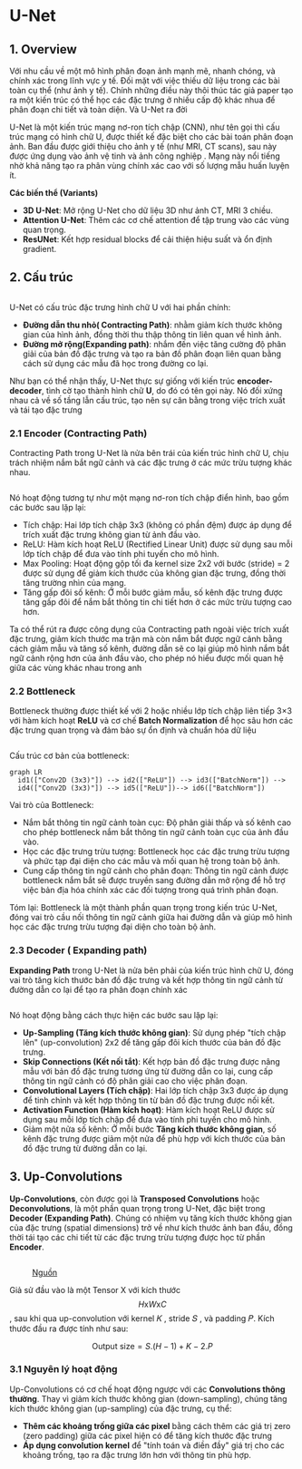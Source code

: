 # U-Net

## 1. Overview

Với nhu cầu về một mô hình phân đoạn ảnh mạnh mẽ, nhanh chóng, và chính xác trong lĩnh vực y tế. Đối mặt với việc thiếu dữ liệu trong các bài toàn cụ thể (như ảnh y tế). Chính những điều này thôi thúc tác giả paper tạo ra một kiến trúc có thể học các đặc trưng ở nhiều cấp độ khác nhua để phân đoạn chi tiết và toàn diện. Và U-Net ra đời

U-Net là một kiến trúc mạng nơ-ron tích chập (CNN), như tên gọi thì cấu trúc mạng có hình chữ U, được thiết kế đặc biệt cho các bài toán phân đoạn ảnh. Ban đầu được giới thiệu cho ảnh y tế (như MRI, CT scans), sau này được ứng dụng vào ảnh vệ tinh và ảnh công nghiệp . Mạng này nổi tiếng nhờ khả năng tạo ra phân vùng chính xác cao với số lượng mẫu huấn luyện ít.

**Các biến thể (Variants)**

* **3D U-Net**: Mở rộng U-Net cho dữ liệu 3D như ảnh CT, MRI 3 chiều.
* **Attention U-Net**: Thêm các cơ chế attention để tập trung vào các vùng quan trọng.
* **ResUNet**: Kết hợp residual blocks để cải thiện hiệu suất và ổn định gradient.

## 2. Cấu trúc

<figure><img src="../../.gitbook/assets/image (37).png" alt=""><figcaption></figcaption></figure>

U-Net có cấu trúc đặc trưng hình chữ U với hai phần chính:

* **Đường dẫn thu nhỏ( Contracting Path)**: nhằm giảm kích thước không gian của hình ảnh, đồng thời thu thập thông tin liên quan về hình ảnh.
* **Đường mở rộng(Expanding path)**: nhắm đến việc tăng cường độ phân giải của bản đồ đặc trưng và tạo ra bản đồ phân đoạn liên quan bằng cách sử dụng các mẫu đã học trong đường co lại.

Như bạn có thể nhận thấy, U-Net thực sự giống với kiến trúc **encoder-decoder**, tình cờ tạo thành hình chữ **U**, do đó có tên gọi này. Nó đối xứng nhau cả về số tầng lẫn cấu trúc, tạo nên sự cân bằng trong việc trích xuất và tái tạo đặc trưng

### 2.1 Encoder (Contracting Path)

Contracting Path trong U-Net là nửa bên trái của kiến trúc hình chữ U, chịu trách nhiệm nắm bắt ngữ cảnh và các đặc trưng ở các mức trừu tượng khác nhau.

<figure><img src="../../.gitbook/assets/image (38).png" alt=""><figcaption></figcaption></figure>

Nó hoạt động tương tự như một mạng nơ-ron tích chập điển hình, bao gồm các bước sau lặp lại:

* Tích chập: Hai lớp tích chập 3x3 (không có phần đệm) được áp dụng để trích xuất đặc trưng không gian từ ảnh đầu vào.&#x20;
* ReLU: Hàm kích hoạt ReLU (Rectified Linear Unit) được sử dụng sau mỗi lớp tích chập để đưa vào tính phi tuyến cho mô hình.&#x20;
* Max Pooling: Hoạt động gộp tối đa kernel size 2x2 với bước (stride) = 2 được sử dụng để giảm kích thước của không gian đặc trưng, đồng thời tăng trường nhìn của mạng.&#x20;
* Tăng gấp đôi số kênh: Ở mỗi bước giảm mẫu, số kênh đặc trưng được tăng gấp đôi để nắm bắt thông tin chi tiết hơn ở các mức trừu tượng cao hơn.

Ta có thể rút ra được công dụng của Contracting path ngoài việc trích xuất đặc trưng, giảm kích thước ma trận mà còn nắm bắt được ngữ cảnh bằng cách giảm mẫu và tăng số kênh, đường dẫn sẽ co lại giúp mô hình nắm bắt ngữ cảnh rộng hơn của ảnh đầu vào, cho phép nó hiểu được mối quan hệ giữa các vùng khác nhau trong anh

### 2.2 Bottleneck

Bottleneck thường được thiết kế với 2 hoặc nhiều lớp tích chập liên tiếp 3×3 với hàm kích hoạt **ReLU** và cơ chế **Batch Normalization** để học sâu hơn các đặc trưng quan trọng và đảm bảo sự ổn định và chuẩn hóa dữ liệu

<figure><img src="../../.gitbook/assets/image (40).png" alt=""><figcaption></figcaption></figure>

Cấu trúc cơ bản của bottleneck:

```mermaid fullWidth="false"
graph LR
  id1(["Conv2D (3x3)"]) --> id2(["ReLU"]) --> id3(["BatchNorm"]) --> 
  id4(["Conv2D (3x3)"]) --> id5(["ReLU"])--> id6(["BatchNorm"])
```

Vai trò của Bottleneck: &#x20;

* Nắm bắt thông tin ngữ cảnh toàn cục: Độ phân giải thấp và số kênh cao cho phép bottleneck nắm bắt thông tin ngữ cảnh toàn cục của ảnh đầu vào.&#x20;
* Học các đặc trưng trừu tượng: Bottleneck học các đặc trưng trừu tượng và phức tạp đại diện cho các mẫu và mối quan hệ trong toàn bộ ảnh.&#x20;
* Cung cấp thông tin ngữ cảnh cho phân đoạn: Thông tin ngữ cảnh được bottleneck nắm bắt sẽ được truyền sang đường dẫn mở rộng để hỗ trợ việc bản địa hóa chính xác các đối tượng trong quá trình phân đoạn.

Tóm lại: Bottleneck là một thành phần quan trọng trong kiến trúc U-Net, đóng vai trò cầu nối thông tin ngữ cảnh giữa hai đường dẫn và giúp mô hình học các đặc trưng trừu tượng đại diện cho toàn bộ ảnh.

### 2.3 Decoder ( **Expanding path**)

**Expanding Path** trong U-Net là nửa bên phải của kiến trúc hình chữ U, đóng vai trò tăng kích thước bản đồ đặc trưng và kết hợp thông tin ngữ cảnh từ đường dẫn co lại để tạo ra phân đoạn chính xác

<figure><img src="../../.gitbook/assets/image (39).png" alt=""><figcaption></figcaption></figure>

Nó hoạt động bằng cách thực hiện các bước sau lặp lại:&#x20;

* **Up-Sampling (Tăng kích thước không gian)**: Sử dụng phép "tích chập lên" (up-convolution) 2x2 để tăng gấp đôi kích thước của bản đồ đặc trưng.&#x20;
* **Skip Connections (Kết nối tắt)**: Kết hợp bản đồ đặc trưng được nâng mẫu với bản đồ đặc trưng tương ứng từ đường dẫn co lại, cung cấp thông tin ngữ cảnh có độ phân giải cao cho việc phân đoạn.&#x20;
* **Convolutional Layers (Tích chập)**: Hai lớp tích chập 3x3 được áp dụng để tinh chỉnh và kết hợp thông tin từ bản đồ đặc trưng được nối kết.&#x20;
* **Activation Function (Hàm kích hoạt)**: Hàm kích hoạt ReLU được sử dụng sau mỗi lớp tích chập để đưa vào tính phi tuyến cho mô hình.&#x20;
* Giảm một nửa số kênh: Ở mỗi bước **Tăng kích thước không gian**, số kênh đặc trưng được giảm một nửa để phù hợp với kích thước của bản đồ đặc trưng từ đường dẫn co lại.

## &#x20;3. Up-Convolutions&#x20;

**Up-Convolutions**, còn được gọi là **Transposed Convolutions** hoặc **Deconvolutions**, là một phần quan trọng trong U-Net, đặc biệt trong **Decoder (Expanding Path)**. Chúng có nhiệm vụ tăng kích thước không gian của đặc trưng (spatial dimensions) trở về như kích thước ảnh ban đầu, đồng thời tái tạo các chi tiết từ các đặc trưng trừu tượng được học từ phần **Encoder**.

<figure><img src="../../.gitbook/assets/Up-Convolution.gif" alt=""><figcaption><p><a href="https://towardsdatascience.com/transposed-convolutional-neural-networks-how-to-increase-the-resolution-of-your-image-d1ec27700c6a">Nguồn</a></p></figcaption></figure>



Giả sử đầu vào là một Tensor X với kích thước $$H\text{x}W\text{x}C$$, sau khi qua up-convolution với kernel 𝐾 , stride 𝑆 , và padding 𝑃. Kích thước đầu ra được tính như sau:

$$
\text{Output size}= S.(H-1)+K-2.P
$$

### 3.1 Nguyên lý hoạt động

Up-Convolutions có cơ chế hoạt động ngược với các **Convolutions thông thường**. Thay vì giảm kích thước không gian (down-sampling), chúng tăng kích thước không gian (up-sampling) của đặc trưng, cụ thể:

* **Thêm các khoảng trống giữa các pixel** bằng cách thêm các giá trị zero (zero padding) giữa các pixel hiện có để tăng kích thước đặc trưng
* **Áp dụng convolution kernel** để "tính toán và điền đầy" giá trị cho các khoảng trống, tạo ra đặc trưng lớn hơn với thông tin phù hợp.

